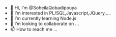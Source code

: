 - 👋 Hi, I’m @SoheilaQobadipouya
- 👀 I’m interested in PL/SQL,Javascript,JQuery,....
- 🌱 I’m currently learning Node.js
- 💞️ I’m looking to collaborate on ...
- 📫 How to reach me ...

<!---
SoheilaQobadipouya/SoheilaQobadipouya is a ✨ special ✨ repository because its `README.md` (this file) appears on your GitHub profile.
You can click the Preview link to take a look at your changes.
--->
